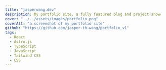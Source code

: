 ```yaml
---
title: "jasperwang.dev"
description: My portfolio site, a fully featured blog and project showcase website. Besides the Static Site Generator itself, all features, components and the theme itself are made by me.
cover: "../../assets/images/portfolio.png"
coverAlt: "a screenshot of my portfolio site"
github: "https://github.com/jasper-th-wang/portfolio_v1"
tags:
  - React
  - Astro.js
  - TypeScript
  - JavaScript
  - Tailwind CSS
  - CSS
---
```

